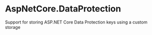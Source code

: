 # AspNetCore.DataProtection
Support for storing ASP.NET Core Data Protection keys using a custom storage
